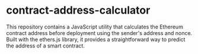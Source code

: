 # contract-address-calculator
This repository contains a JavaScript utility that calculates the Ethereum contract address before deployment using the sender's address and nonce. Built with the ethers.js library, it provides a straightforward way to predict the address of a smart contract.
